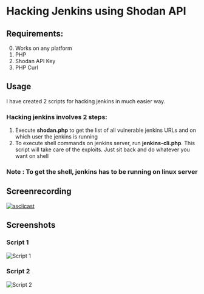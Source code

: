 # Hacking Jenkins using Shodan API  

## Requirements: 
0. Works on any platform
1. PHP
2. Shodan API Key 
3. PHP Curl 
 
## Usage     
   
I have created 2 scripts for hacking jenkins in much easier way.
 
### Hacking jenkins involves 2 steps:
1. Execute **shodan.php** to get the list of all vulnerable jenkins URLs and on which user the jenkins is running 
2. To execute shell commands on jenkins server, run **jenkins-cli.php**. This script will take care of the exploits. Just sit back and do whatever you want on shell

### Note : To get the shell, jenkins has to be running on linux server 
 
## Screenrecording

[![asciicast](https://asciinema.org/a/170411.png)](https://asciinema.org/a/170411)

## Screenshots 

### Script 1 

![Script 1](https://image.prntscr.com/image/pa_Z62uWQh_5W-k5BV0enQ.png)

### Script 2
 
![Script 2](https://image.prntscr.com/image/x7FnAGuGQfSSy7Kgp87W1g.png)
 
 
